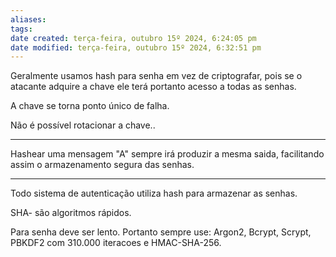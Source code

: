 ```yaml
---
aliases: 
tags: 
date created: terça-feira, outubro 15º 2024, 6:24:05 pm
date modified: terça-feira, outubro 15º 2024, 6:32:51 pm
---
```

Geralmente usamos hash para senha em vez de criptografar, pois se o atacante adquire a chave ele terá portanto acesso a todas as senhas.

A chave se torna ponto único de falha.

Não é possível rotacionar a chave..

---

Hashear uma mensagem "A" sempre irá produzir a mesma saida, facilitando assim o armazenamento segura das senhas.

---

Todo sistema de autenticação utiliza hash para armazenar as senhas.

SHA- são algoritmos rápidos.

Para senha deve ser lento.
	Portanto sempre use: Argon2, Bcrypt, Scrypt, PBKDF2 com 310.000 iteracoes e HMAC-SHA-256.
